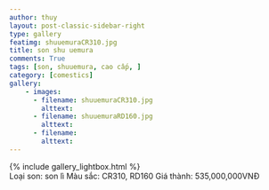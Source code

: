 ```yaml
---
author: thuy
layout: post-classic-sidebar-right
type: gallery
featimg: shuuemuraCR310.jpg
title: son shu uemura
comments: True
tags: [son, shuuemura, cao cấp, ]
category: [comestics]
gallery:
    - images:
      - filename: shuuemuraCR310.jpg
        alttext: 
      - filename: shuuemuraRD160.jpg
        alttext: 
      - filename: 
        alttext: 
---
```

{% include gallery_lightbox.html %}
<br>
Loại son: son lì
Màu sắc: CR310, RD160
Giá thành: 535,000,000VNĐ